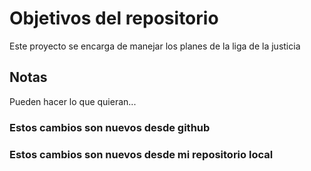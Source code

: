 # Objetivos del repositorio

Este proyecto se encarga de manejar los planes de la liga de la justicia


## Notas
Pueden hacer lo que quieran...

### Estos cambios son nuevos desde github
### Estos cambios son nuevos desde mi repositorio local
